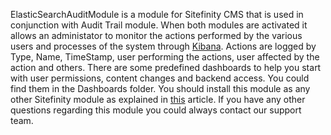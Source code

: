 ElasticSearchAuditModule is a module for Sitefinity CMS that is used in conjunction with Audit Trail module. When both modules are activated it allows an administator to monitor the actions performed by the various users and processes of the system through [Kibana](http://www.elasticsearch.org/overview/kibana/ "Kibana"). Actions are logged by Type, Name, TimeStamp, user performing the actions, user affected by the action and others. There are some predefined dashboards to help you start with user permissions, content changes and backend access. You could find them in the Dashboards folder.
You should install this module as any other Sitefinity module as explained in [this](http://www.sitefinity.com/blogs/team-blog/2011/07/20/creating_sitefinity_4_content_modules_part_5_module_installation "this") article.
If you have any other questions regarding this module you could always contact our support team.
